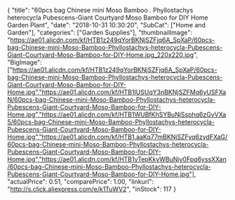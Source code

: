 {
	"title": "60pcs bag Chinese mini Moso Bamboo . Phyllostachys heterocycla Pubescens-Giant Courtyard Moso Bamboo for DIY Home Garden Plant",
	"date": "2018-10-31 10:30:20",
	"SubCat": ["Home and Garden"],
	"categories": ["Garden Supplies"],
	"thumbnailImage": "https://ae01.alicdn.com/kf/HTB1z249qYorBKNjSZFjq6A_SpXaP/60pcs-bag-Chinese-mini-Moso-Bamboo-Phyllostachys-heterocycla-Pubescens-Giant-Courtyard-Moso-Bamboo-for-DIY-Home.jpg_220x220.jpg",
	"BigImage": ["https://ae01.alicdn.com/kf/HTB1z249qYorBKNjSZFjq6A_SpXaP/60pcs-bag-Chinese-mini-Moso-Bamboo-Phyllostachys-heterocycla-Pubescens-Giant-Courtyard-Moso-Bamboo-for-DIY-Home.jpg","https://ae01.alicdn.com/kf/HTB1lUSUqY3nBKNjSZFMq6yUSFXaN/60pcs-bag-Chinese-mini-Moso-Bamboo-Phyllostachys-heterocycla-Pubescens-Giant-Courtyard-Moso-Bamboo-for-DIY-Home.jpg","https://ae01.alicdn.com/kf/HTB1WUBfKhSYBuNjSsphq6zGvVXa5/60pcs-bag-Chinese-mini-Moso-Bamboo-Phyllostachys-heterocycla-Pubescens-Giant-Courtyard-Moso-Bamboo-for-DIY-Home.jpg","https://ae01.alicdn.com/kf/HTB1.aaKq77mBKNjSZFyq6zydFXaG/60pcs-bag-Chinese-mini-Moso-Bamboo-Phyllostachys-heterocycla-Pubescens-Giant-Courtyard-Moso-Bamboo-for-DIY-Home.jpg","https://ae01.alicdn.com/kf/HTB1vTepKkyWBuNjy0Fpq6yssXXan/60pcs-bag-Chinese-mini-Moso-Bamboo-Phyllostachys-heterocycla-Pubescens-Giant-Courtyard-Moso-Bamboo-for-DIY-Home.jpg"],
	"actualPrice": 0.51,
	"comparePrice": 1.00,
	"linkurl": "http://s.click.aliexpress.com/e/k1TuWV2",
	"inStock": 117
}
